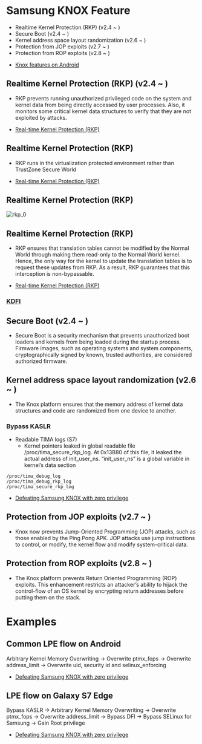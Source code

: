 # Samsung KNOX Feature

* Realtime Kernel Protection (RKP) (v2.4 ~ )
* Secure Boot (v2.4 ~ )
* Kernel address space layout randomization (v2.6 ~ )
* Protection from JOP exploits (v2.7 ~ )
* Protection from ROP exploits (v2.8 ~ )

 - [Knox features on Android](https://www.samsungknox.com/en/knox-features/android)

## Realtime Kernel Protection (RKP) (v2.4 ~ )
  * RKP prevents running unauthorized privileged code on the system and kernel data from being directly accessed by user processes.  Also, it monitors some critical kernel data structures to verify that they are not exploited by attacks.

 - [Real-time Kernel Protection (RKP)](https://www.samsungknox.com/en/blog/real-time-kernel-protection-rkp)

## Realtime Kernel Protection (RKP)

* RKP runs in the virtualization protected environment rather than TrustZone Secure World

 - [Real-time Kernel Protection (RKP)](https://www.samsungknox.com/en/blog/real-time-kernel-protection-rkp)

## Realtime Kernel Protection (RKP)

![rkp_0](https://cdn.samsungknox.com/knoxportal/files/rkp_0.png "rkp_0")

## Realtime Kernel Protection (RKP)

* RKP ensures that translation tables cannot be modified by the Normal World through making them read-only to the Normal World kernel. Hence, the only way for the kernel to update the translation tables is to request these updates from RKP. As a result, RKP guarantees that this interception is non-bypassable.

 - [Real-time Kernel Protection (RKP)](https://www.samsungknox.com/en/blog/real-time-kernel-protection-rkp)

### [KDFI](KDFI.md)

## Secure Boot (v2.4 ~ )
  * Secure Boot is a security mechanism that prevents unauthorized boot loaders and kernels from being loaded during the startup process.  Firmware images, such as operating systems and system components, cryptographically signed by known, trusted authorities, are considered authorized firmware.

## Kernel address space layout randomization (v2.6 ~ )
   * The Knox platform ensures that the memory address of kernel data structures and code are randomized from one device to another.

### Bypass KASLR

* Readable TIMA logs (S7)
   * Kernel pointers leaked in global readable file /proc/tima_secure_rkp_log. At 0x13B80 of this file, it leaked the actual address of init_user_ns. “init_user_ns” is a global variable in kernel’s data section

``` 
/proc/tima_debug_log
/proc/tima_debug_rkp_log
/proc/tima_secure_rkp_log
```

 - [Defeating Samsung KNOX with zero privilege](https://www.blackhat.com/docs/us-17/thursday/us-17-Shen-Defeating-Samsung-KNOX-With-Zero-Privilege.pdf)

## Protection from JOP exploits (v2.7 ~ )
  * Knox now prevents Jump-Oriented Programming (JOP) attacks, such as those enabled by the Ping Pong APK. JOP attacks use jump instructions to control, or modify, the kernel flow and modify system-critical data.

## Protection from ROP exploits (v2.8 ~ )
  * The Knox platform prevents Return Oriented Programming (ROP) exploits. This enhancement restricts an attacker’s ability to hijack the control-flow of an OS kernel by encrypting return addresses before putting them on the stack.
  
# Examples

## Common LPE flow on Android

Arbitrary Kernel Memory Overwriting -> Overwrite ptmx_fops -> Overwrite address_limit -> Overwrite uid, security id and selinux_enforcing

 - [Defeating Samsung KNOX with zero privilege](https://www.blackhat.com/docs/us-17/thursday/us-17-Shen-Defeating-Samsung-KNOX-With-Zero-Privilege.pdf)

## LPE flow on Galaxy S7 Edge

Bypass KASLR -> Arbitrary Kernel Memory Overwriting -> Overwrite ptmx_fops -> Overwrite address_limit -> Bypass DFI -> Bypass SELinux for Samsung -> Gain Root privilege

 - [Defeating Samsung KNOX with zero privilege](https://www.blackhat.com/docs/us-17/thursday/us-17-Shen-Defeating-Samsung-KNOX-With-Zero-Privilege.pdf)
